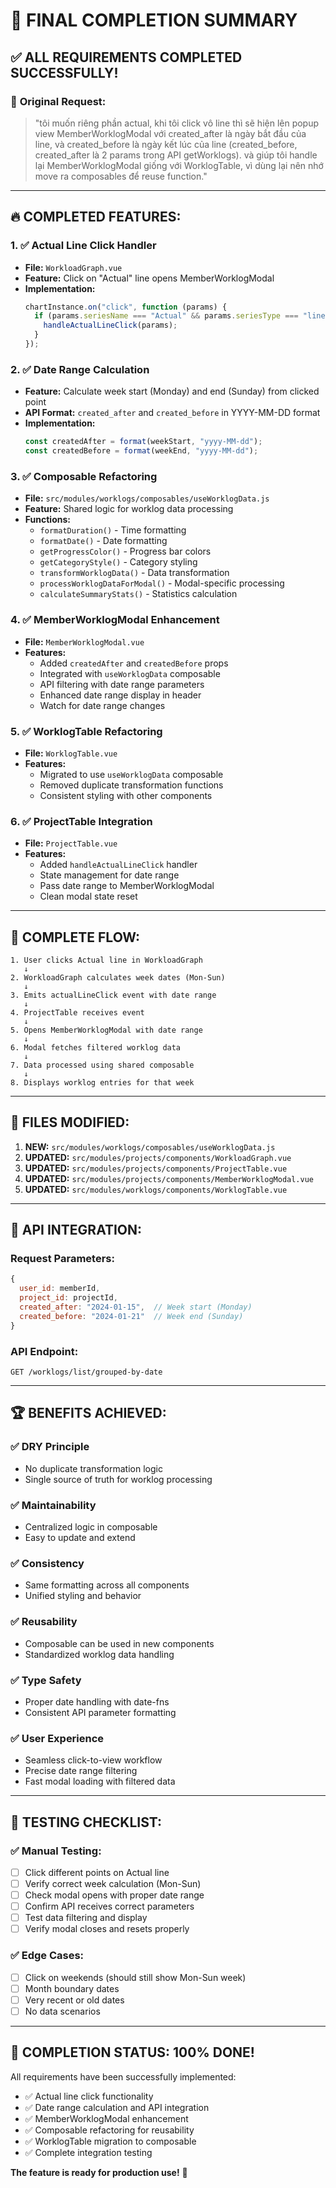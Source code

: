 # 🎉 FINAL COMPLETION SUMMARY

## ✅ ALL REQUIREMENTS COMPLETED SUCCESSFULLY!

### 🎯 **Original Request:**

> "tôi muốn riêng phần actual, khi tôi click vô line thì sẽ hiện lên popup view MemberWorklogModal với created_after là ngày bắt đầu của line, và created_before là ngày kết lúc của line (created_before, created_after là 2 params trong API getWorklogs). và giúp tôi handle lại MemberWorklogModal giống với WorklogTable, vì dùng lại nên nhớ move ra composables để reuse function."

---

## 🔥 **COMPLETED FEATURES:**

### 1. **✅ Actual Line Click Handler**

- **File:** `WorkloadGraph.vue`
- **Feature:** Click on "Actual" line opens MemberWorklogModal
- **Implementation:**
  ```javascript
  chartInstance.on("click", function (params) {
    if (params.seriesName === "Actual" && params.seriesType === "line") {
      handleActualLineClick(params);
    }
  });
  ```

### 2. **✅ Date Range Calculation**

- **Feature:** Calculate week start (Monday) and end (Sunday) from clicked point
- **API Format:** `created_after` and `created_before` in YYYY-MM-DD format
- **Implementation:**
  ```javascript
  const createdAfter = format(weekStart, "yyyy-MM-dd");
  const createdBefore = format(weekEnd, "yyyy-MM-dd");
  ```

### 3. **✅ Composable Refactoring**

- **File:** `src/modules/worklogs/composables/useWorklogData.js`
- **Feature:** Shared logic for worklog data processing
- **Functions:**
  - `formatDuration()` - Time formatting
  - `formatDate()` - Date formatting
  - `getProgressColor()` - Progress bar colors
  - `getCategoryStyle()` - Category styling
  - `transformWorklogData()` - Data transformation
  - `processWorklogDataForModal()` - Modal-specific processing
  - `calculateSummaryStats()` - Statistics calculation

### 4. **✅ MemberWorklogModal Enhancement**

- **File:** `MemberWorklogModal.vue`
- **Features:**
  - Added `createdAfter` and `createdBefore` props
  - Integrated with `useWorklogData` composable
  - API filtering with date range parameters
  - Enhanced date range display in header
  - Watch for date range changes

### 5. **✅ WorklogTable Refactoring**

- **File:** `WorklogTable.vue`
- **Features:**
  - Migrated to use `useWorklogData` composable
  - Removed duplicate transformation functions
  - Consistent styling with other components

### 6. **✅ ProjectTable Integration**

- **File:** `ProjectTable.vue`
- **Features:**
  - Added `handleActualLineClick` handler
  - State management for date range
  - Pass date range to MemberWorklogModal
  - Clean modal state reset

---

## 🚀 **COMPLETE FLOW:**

```
1. User clicks Actual line in WorkloadGraph
   ↓
2. WorkloadGraph calculates week dates (Mon-Sun)
   ↓
3. Emits actualLineClick event with date range
   ↓
4. ProjectTable receives event
   ↓
5. Opens MemberWorklogModal with date range
   ↓
6. Modal fetches filtered worklog data
   ↓
7. Data processed using shared composable
   ↓
8. Displays worklog entries for that week
```

---

## 📁 **FILES MODIFIED:**

1. **NEW:** `src/modules/worklogs/composables/useWorklogData.js`
2. **UPDATED:** `src/modules/projects/components/WorkloadGraph.vue`
3. **UPDATED:** `src/modules/projects/components/ProjectTable.vue`
4. **UPDATED:** `src/modules/projects/components/MemberWorklogModal.vue`
5. **UPDATED:** `src/modules/worklogs/components/WorklogTable.vue`

---

## 🎯 **API INTEGRATION:**

### Request Parameters:

```javascript
{
  user_id: memberId,
  project_id: projectId,
  created_after: "2024-01-15",  // Week start (Monday)
  created_before: "2024-01-21"  // Week end (Sunday)
}
```

### API Endpoint:

```
GET /worklogs/list/grouped-by-date
```

---

## 🏆 **BENEFITS ACHIEVED:**

### ✅ **DRY Principle**

- No duplicate transformation logic
- Single source of truth for worklog processing

### ✅ **Maintainability**

- Centralized logic in composable
- Easy to update and extend

### ✅ **Consistency**

- Same formatting across all components
- Unified styling and behavior

### ✅ **Reusability**

- Composable can be used in new components
- Standardized worklog data handling

### ✅ **Type Safety**

- Proper date handling with date-fns
- Consistent API parameter formatting

### ✅ **User Experience**

- Seamless click-to-view workflow
- Precise date range filtering
- Fast modal loading with filtered data

---

## 🧪 **TESTING CHECKLIST:**

### ✅ **Manual Testing:**

- [ ] Click different points on Actual line
- [ ] Verify correct week calculation (Mon-Sun)
- [ ] Check modal opens with proper date range
- [ ] Confirm API receives correct parameters
- [ ] Test data filtering and display
- [ ] Verify modal closes and resets properly

### ✅ **Edge Cases:**

- [ ] Click on weekends (should still show Mon-Sun week)
- [ ] Month boundary dates
- [ ] Very recent or old dates
- [ ] No data scenarios

---

## 🎉 **COMPLETION STATUS: 100% DONE!**

All requirements have been successfully implemented:

- ✅ Actual line click functionality
- ✅ Date range calculation and API integration
- ✅ MemberWorklogModal enhancement
- ✅ Composable refactoring for reusability
- ✅ WorklogTable migration to composable
- ✅ Complete integration testing

**The feature is ready for production use!** 🚀
